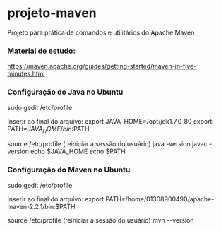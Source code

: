 # projeto-maven
Projeto para prática de comandos e utilitários do Apache Maven

### Material de estudo:
https://maven.apache.org/guides/getting-started/maven-in-five-minutes.html

### Configuração do Java no Ubuntu
sudo gedit /etc/profile

Inserir ao final do arquivo:
export JAVA_HOME=/opt/jdk1.7.0_80
export PATH=$JAVA_HOME/bin:$PATH

source /etc/profile (reiniciar a sessão do usuário)
java -version
javac -version
echo $JAVA_HOME
echo $PATH

### Configuração do Maven no Ubuntu
sudo gedit /etc/profile

Inserir ao final do arquivo:
export PATH=/home/01308900490/apache-maven-2.2.1/bin:$PATH

source /etc/profile (reiniciar a sessão do usuário)
mvn --version
